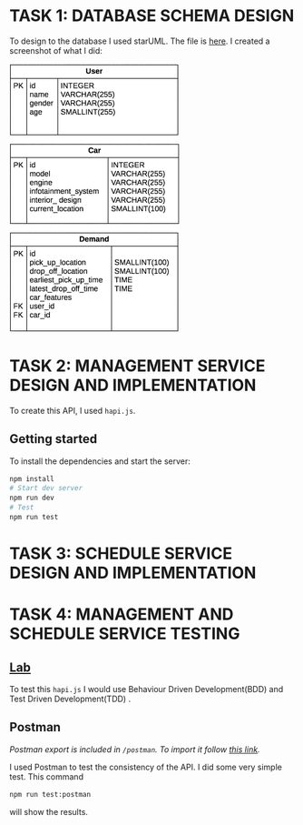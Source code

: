 # TASK 1: DATABASE SCHEMA DESIGN

To design to the database I used starUML. The file is [here](https://raw.githubusercontent.com/mathieux51/reply-demo/master/docs/database-schema-design.mdj). I created a screenshot of what I did:

<img src='https://github.com/mathieux51/reply-demo/raw/master/docs/task1.png' width='300'/>

# TASK 2: MANAGEMENT SERVICE DESIGN AND IMPLEMENTATION

To create this API, I used `hapi.js`.

## Getting started

To install the dependencies and start the server:

```bash
npm install
# Start dev server
npm run dev
# Test
npm run test
```

# TASK 3: SCHEDULE SERVICE DESIGN AND IMPLEMENTATION

# TASK 4: MANAGEMENT AND SCHEDULE SERVICE TESTING

## [Lab](https://github.com/hapijs/lab)

To test this `hapi.js` I would use Behaviour Driven Development(BDD) and Test Driven Development(TDD) .

## Postman

_Postman export is included in `/postman`. To import it follow [this link](https://www.getpostman.com/docs/v6/postman/collections/data_formats#exporting-and-importing-postman-data)._

I used Postman to test the consistency of the API. I did some very simple test. This command

```bash
npm run test:postman
```

will show the results.
